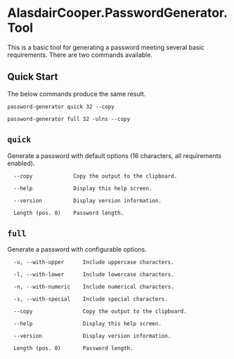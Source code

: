 ﻿# AlasdairCooper.PasswordGenerator.Tool

This is a basic tool for generating a password meeting several basic requirements. There are two commands available.

## Quick Start

The below commands produce the same result.

`password-generator quick 32 --copy`

`password-generator full 32 -ulns --copy`

## `quick`

Generate a password with default options (16 characters, all requirements enabled).

```
  --copy             Copy the output to the clipboard.

  --help             Display this help screen.

  --version          Display version information.

  Length (pos. 0)    Password length.
```

## `full`

Generate a password with configurable options.

```
  -u, --with-upper      Include uppercase characters.

  -l, --with-lower      Include lowercase characters.

  -n, --with-numeric    Include numerical characters.

  -s, --with-special    Include special characters.

  --copy                Copy the output to the clipboard.

  --help                Display this help screen.

  --version             Display version information.

  Length (pos. 0)       Password length.
```